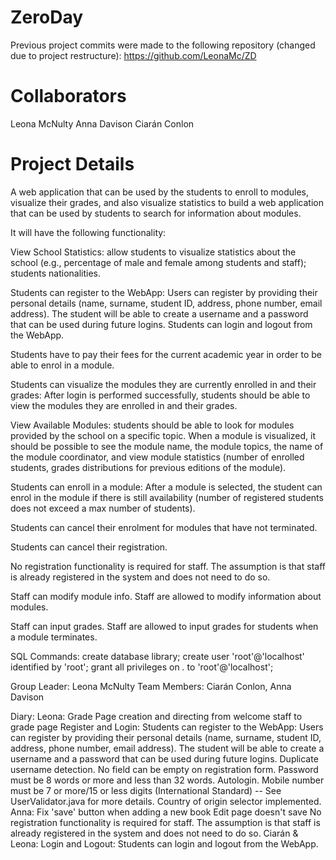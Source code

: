 
# ZeroDay

Previous project commits were made to the following repository (changed due to project restructure):
https://github.com/LeonaMc/ZD

# Collaborators
Leona McNulty 
Anna Davison 
Ciarán Conlon

# Project Details

A web application that can be used by the students to enroll to modules, visualize their grades, and also visualize statistics
to build a web application that can be used by students to search for information about modules.

It will have the following functionality:

View School Statistics: allow students to visualize statistics about the school (e.g., percentage of male and female among students and
staff); students nationalities.

Students can register to the WebApp: Users can register by providing their personal details (name, surname,  student ID, address,
phone number, email address). The student will be able to create a username and a password that can be used during future logins.
Students can login and logout from the WebApp.

Students have to pay their fees for the current academic year in order to be able to enrol in a module.

Students can visualize the modules they are currently enrolled in and their grades: After login is performed successfully, students
should be able to view the modules they are enrolled in and their grades.

View Available Modules: students should be able to look for modules provided by the school on a specific topic. When a module is
visualized, it should be possible to see the module name, the module topics, the name of the module coordinator, and view module
statistics (number of enrolled students, grades distributions for previous editions of the module).

Students can enroll in a module: After a module is selected, the student can enrol in the module if there is still availability
(number of registered students does not exceed a max number of students).

Students can cancel their enrolment for modules that have not terminated.

Students can cancel their registration.

No registration functionality is required for staff. The assumption is that staff is already registered in the system and does not need
to do so.

Staff can modify module info. Staff are allowed to modify information about modules.

Staff can input grades. Staff are allowed to input grades for students when a module terminates.

SQL Commands:
create database library;
create user 'root'@'localhost' identified by 'root';
grant all privileges on *.* to 'root'@'localhost';

Group Leader: Leona McNulty
Team Members: Ciarán Conlon, Anna Davison

Diary:
Leona: Grade Page creation and directing from welcome staff to grade page
       Register and Login: Students can register to the WebApp: Users can register by providing their personal details (name, surname, student ID, address, phone number, email address). The student will be able to create a username and a password that can be used during future logins.
       Duplicate username detection. No field can be empty on registration form. Password must be 8 words or more and less than 32 words. Autologin. Mobile number must be 7 or more/15 or less digits (International Standard) -- See UserValidator.java for more details. Country of origin selector implemented.
Anna:  Fix 'save' button when adding a new book
       Edit page doesn't save
       No registration functionality is required for staff. The assumption is that staff is already registered in the system and does not need to do so.
Ciarán & Leona: Login and Logout: Students can login and logout from the WebApp.